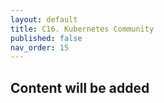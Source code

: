 ```yaml
---
layout: default
title: C16. Kubernetes Community 
published: false
nav_order: 15
---
```


## Content will be added 